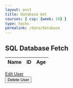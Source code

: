```yaml
---
layout: post
title: Database Get
courses: { csp: {week: 20} }
type: hacks
permalink: /data/database
---
```


<script type="module">
  // uri variable and options object are obtained from config.js
  import { uri, options } from '{{site.baseurl}}/assets/js/api/config.js';

  // Set Users endpoint (list of users)
  const url = uri + '/api/users/all';

  // prepare HTML result container for new output
  const resultContainer = document.getElementById("result");

  // fetch the API
  const authOptions = {
    ...options, // This will copy all properties from options
    method: 'GET', // Override the method property
    cache: 'no-cache', // Set the cache property
    headers: {
      'uid': localStorage.getItem('uid') // Set the uid as a header
    }        
  };

  fetch(url, authOptions)
    // response is a RESTful "promise" on any successful fetch
    .then(response => {
      // check for response errors and display
      if (response.status === 401) {
        // Redirect to the login page
        window.location.href = '{{site.baseurl}}/login';
      }
      if (response.status !== 200) {
        const errorMsg = 'Database response error: ' + response.status;
        console.log(errorMsg);
        const tr = document.createElement("tr");
        const td = document.createElement("td");
        td.innerHTML = errorMsg;
        tr.appendChild(td);
        resultContainer.appendChild(tr);
        return;
      }
      // valid response will contain JSON data
      response.json().then(data => {
        console.log(data);
        for (const row of data) {
          // tr and td build out for each row
          const tr = document.createElement("tr");
          const name = document.createElement("td");
          const id = document.createElement("td");
          const age = document.createElement("td");
          // data is specific to the API
          name.innerHTML = row.name; 
          id.innerHTML = row.uid; 
          age.innerHTML = row.age; 
          // this builds td's into tr
          tr.appendChild(name);
          tr.appendChild(id);
          tr.appendChild(age);
          // append the row to table
          resultContainer.appendChild(tr);
        }
      })
    })
    // catch fetch errors (ie ACCESS to server blocked)
    .catch(err => {
      console.error(err);
      const tr = document.createElement("tr");
      const td = document.createElement("td");
      td.innerHTML = err + ": " + url;
      tr.appendChild(td);
      resultContainer.appendChild(tr);
    });
</script>


## SQL Database Fetch

<!-- HTML table layout for page.  The table is filled by JavaScript below. 
-->
<table>
  <thead>
  <tr>
    <th>Name</th>
    <th>ID</th>
    <th>Age</th>
  </tr>
  </thead>
  <tbody id="result">
    <!-- javascript generated data -->
  </tbody>
</table>
<a href = "{{site.baseurl}}/lmc-editUser">Edit User</a>

<div>
  <button onclick='window.location.href = "{{site.baseurl}}/deleteUser"'>Delete User</button>
</div>
<!-- 
Below JavaScript code fetches user data from an API and displays it in a table. It uses the Fetch API to make a GET request to the '/api/users/' endpoint.   Refer to config.js to see additional options. 

The script is laid out in a sequence (no function) and will execute when page is loaded.
-->